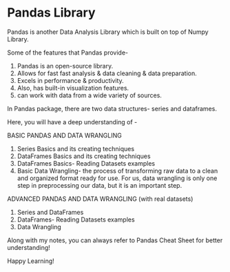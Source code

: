 # Pandas Library

Pandas is another Data Analysis Library which is built on top of Numpy Library. 

Some of the features that Pandas provide-

1. Pandas is an open-source library.
2. Allows for fast fast analysis & data cleaning & data preparation.
3. Excels in performance & productivity.
4. Also, has built-in visualization features.
5. can work with data from a wide variety of sources.

In Pandas package, there are two data structures- series and dataframes.

Here, you will have a deep understanding of -

BASIC PANDAS AND DATA WRANGLING

1. Series Basics and its creating techniques
2. DataFrames Basics and its creating techniques
3. DataFrames Basics- Reading Datasets examples
4. Basic Data Wrangling- the process of transforming raw data to a clean and organized format ready for use. For us, data wrangling is only one step in preprocessing our data, but it is an important step.

ADVANCED PANDAS AND DATA WRANGLING (with real datasets)

1. Series and DataFrames
2. DataFrames- Reading Datasets examples
3. Data Wrangling

Along with my notes, you can always refer to Pandas Cheat Sheet for better understanding!

Happy Learning!


